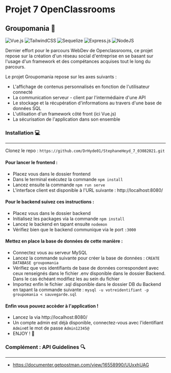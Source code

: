 # Projet 7 OpenClassrooms

## Groupomania :raised_hands:

![Vue.js](https://img.shields.io/badge/vuejs-%2335495e.svg?style=for-the-badge&logo=vuedotjs&logoColor=%234FC08D) ![TailwindCSS](https://img.shields.io/badge/tailwindcss-%2338B2AC.svg?style=for-the-badge&logo=tailwind-css&logoColor=white) ![Sequelize](https://img.shields.io/badge/Sequelize-52B0E7?style=for-the-badge&logo=Sequelize&logoColor=white) ![Express.js](https://img.shields.io/badge/express.js-%23404d59.svg?style=for-the-badge&logo=express&logoColor=%2361DAFB) ![NodeJS](https://img.shields.io/badge/node.js-6DA55F?style=for-the-badge&logo=node.js&logoColor=white)

Dernier effort pour le parcours WebDev de Openclassrooms, ce projet repose sur la création d'un réseau social
d'entreprise en se basant sur l'usage d'un framework et des compétances acquises tout le long du parcours.

Le projet Groupomania repose sur les axes suivants :

- L'affichage de contenus personnalisés en fonction de l'utilisateur connecté
- La communication serveur - client par l'intermédiaire d'une API
- Le stockage et la récupération d'informations au travers d'une base de données SQL
- L'utilisation d'un framework côté front (ici Vue.js)
- La sécurisation de l'application dans son ensemble

### Installation :computer:

---

Clonez le repo : `https://github.com/DrHyde01/StephaneHeyd_7_03082021.git`

#### Pour lancer le frontend :

- Placez vous dans le dossier frontend
- Dans le terminal exécutez la commande `npm install`
- Lancez ensuite la commande `npm run serve`
- L'interface client est disponible à l'URL suivante : http://localhost:8080/

#### Pour le backend suivez ces instructions :

- Placez vous dans le dossier backend
- Initialisez les packages via la commande `npm install`
- Lancez le backend en tapant ensuite `nodemon`
- Vérifiez bien que le backend communique via le port `:3000`

#### Mettez en place la base de données de cette manière :

- Connectez vous au serveur MySQL
- Lancez la commande suivante pour créer la base de données : `CREATE DATABASE groupomania`
- Vérifiez que vos identifiants de base de données correspondent avec ceux renseignés dans le fichier .env disponible dans le dossier Backend. Dans le cas échéant modifiez les au sein du fichier
- Importez enfin le fichier .sql disponible dans le dossier DB du Backend en tapant la commande suivante : `mysql -u votreidentifiant -p groupomania < sauvegarde.sql`

#### Enfin vous pouvez accèder à l'application !

- Lancez la via http://localhost:8080/
- Un compte admin est déjà disponible, connectez-vous avec l'identifiant `Admin`et le mot de passe `Admin12345@`
- ENJOY ! 🙂

### Complément : API Guidelines :mag:

---

- https://documenter.getpostman.com/view/16558990/UUxxhUAG
